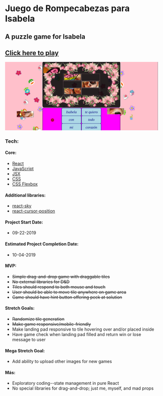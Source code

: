 # Juego de Rompecabezas para Isabela  


## A puzzle game for Isabela  
  

## [Click here to play](https://fervent-bassi-ebd484.netlify.com/)  
  

![image](./src/images/appDeIsabela.png)  
  

### Tech:  
  
#### Core:  

- [React](https://reactjs.org/)
- [JavaScript](https://developer.mozilla.org/en-US/docs/Web/JavaScript)
- [JSX](https://jsx.github.io/)
- [CSS](https://developer.mozilla.org/en-US/docs/Web/CSS)
- [CSS Flexbox](https://css-tricks.com/snippets/css/a-guide-to-flexbox/)  
  

#### Additional libraries:  
  
- [react-sky](https://www.bypeople.com/sky-animated-background-react-component/)
- [react-cursor-position](https://www.npmjs.com/package/react-cursor-position)  
  

#### Project Start Date:  

- 09-22-2019  
  

#### Estimated Project Completion Date:  

- 10-04-2019  
  

#### MVP:  

- ~~Simple drag-and-drop game with draggable tiles~~
- ~~No external libraries for D&D~~
- ~~Tiles should respond to both mouse and touch~~
- ~~User should be able to move tile anywhere on game area~~
- ~~Game should have hint button offering peek at solution~~  
  

#### Stretch Goals:  

- ~~Randomize tile generation~~ 
- ~~Make game responsive/mobile-friendly~~
- Make landing pad responsive to tile hovering over and/or placed inside
- Have game check when landing pad filled and return win or lose message to user  
  

#### Mega Stretch Goal:  

- Add ability to upload other images for new games  
  

#### Más:  

- Exploratory coding--state management in pure React
- No special libraries for drag-and-drop; just me, myself, and mad props